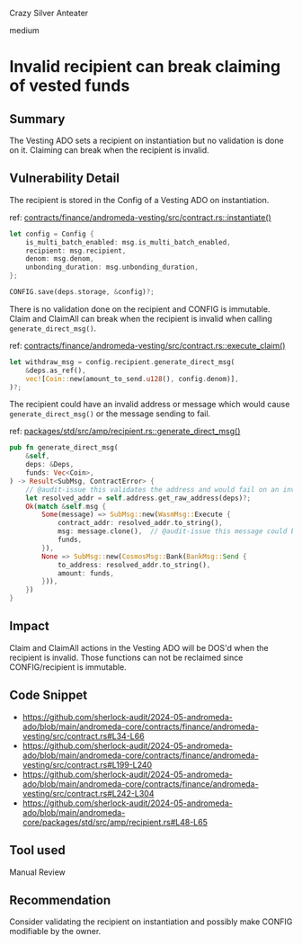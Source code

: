 Crazy Silver Anteater

medium

# Invalid recipient can break claiming of vested funds

## Summary
The Vesting ADO sets a recipient on instantiation but no validation is done on it. Claiming can break when the recipient is invalid.

## Vulnerability Detail
The recipient is stored in the Config of a Vesting ADO on instantiation.

ref: [contracts/finance/andromeda-vesting/src/contract.rs::instantiate()](https://github.com/sherlock-audit/2024-05-andromeda-ado/blob/main/andromeda-core/contracts/finance/andromeda-vesting/src/contract.rs#L34-L66)
```rust
let config = Config {
    is_multi_batch_enabled: msg.is_multi_batch_enabled,
    recipient: msg.recipient,
    denom: msg.denom,
    unbonding_duration: msg.unbonding_duration,
};

CONFIG.save(deps.storage, &config)?;
```

There is no validation done on the recipient and CONFIG is immutable. Claim and ClaimAll can break when the recipient is invalid when calling `generate_direct_msg()`. 

ref: [contracts/finance/andromeda-vesting/src/contract.rs::execute_claim()](https://github.com/sherlock-audit/2024-05-andromeda-ado/blob/main/andromeda-core/contracts/finance/andromeda-vesting/src/contract.rs#L199-L240)
```rust
let withdraw_msg = config.recipient.generate_direct_msg(
    &deps.as_ref(),
    vec![Coin::new(amount_to_send.u128(), config.denom)],
)?;
```

The recipient could have an invalid address or message which would cause `generate_direct_msg()` or the message sending to fail.

ref: [packages/std/src/amp/recipient.rs::generate_direct_msg()](https://github.com/sherlock-audit/2024-05-andromeda-ado/blob/main/andromeda-core/packages/std/src/amp/recipient.rs#L48-L65)
```rust
pub fn generate_direct_msg(
    &self,
    deps: &Deps,
    funds: Vec<Coin>,
) -> Result<SubMsg, ContractError> {
    // @audit-issue this validates the address and would fail on an invalid path/address
    let resolved_addr = self.address.get_raw_address(deps)?;
    Ok(match &self.msg {
        Some(message) => SubMsg::new(WasmMsg::Execute {
            contract_addr: resolved_addr.to_string(),
            msg: message.clone(),  // @audit-issue this message could be any message that the recipient can not handle
            funds,
        }),
        None => SubMsg::new(CosmosMsg::Bank(BankMsg::Send {
            to_address: resolved_addr.to_string(),
            amount: funds,
        })),
    })
}
```

## Impact
Claim and ClaimAll actions in the Vesting ADO will be DOS'd when the recipient is invalid. Those functions can not be reclaimed since CONFIG/recipient is immutable.

## Code Snippet
- https://github.com/sherlock-audit/2024-05-andromeda-ado/blob/main/andromeda-core/contracts/finance/andromeda-vesting/src/contract.rs#L34-L66
- https://github.com/sherlock-audit/2024-05-andromeda-ado/blob/main/andromeda-core/contracts/finance/andromeda-vesting/src/contract.rs#L199-L240
- https://github.com/sherlock-audit/2024-05-andromeda-ado/blob/main/andromeda-core/contracts/finance/andromeda-vesting/src/contract.rs#L242-L304
- https://github.com/sherlock-audit/2024-05-andromeda-ado/blob/main/andromeda-core/packages/std/src/amp/recipient.rs#L48-L65

## Tool used
Manual Review

## Recommendation
Consider validating the recipient on instantiation and possibly make CONFIG modifiable by the owner.